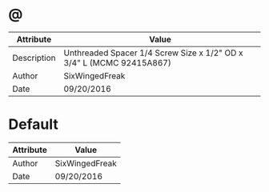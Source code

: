 # @
| Attribute | Value |
| ---  | ---     |
| Description | Unthreaded Spacer 1/4 Screw Size x 1/2&quot; OD x  3/4&quot; L (MCMC 92415A867) |
| Author | SixWingedFreak |
| Date | 09/20/2016 |
# Default
| Attribute | Value |
| ---  | ---     |
| Author | SixWingedFreak |
| Date | 09/20/2016 |
